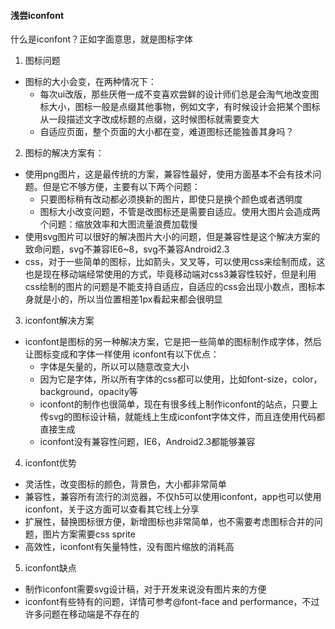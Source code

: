 #### 浅尝iconfont
什么是iconfont？正如字面意思，就是图标字体

1. 图标问题
- 图标的大小会变，在两种情况下：
  - 每次ui改版，那些厌倦一成不变喜欢尝鲜的设计师们总是会淘气地改变图标大小，图标一般是点缀其他事物，例如文字，有时候设计会把某个图标从一段描述文字改成标题的点缀，这时候图标就需要变大
  - 自适应页面，整个页面的大小都在变，难道图标还能独善其身吗？

2. 图标的解决方案有：
- 使用png图片，这是最传统的方案，兼容性最好，使用方面基本不会有技术问题。但是它不够方便，主要有以下两个问题：
  - 只要图标稍有改动都必须换新的图片，即使只是换个颜色或者透明度
  - 图标大小改变问题，不管是改图标还是需要自适应。使用大图片会造成两个问题：缩放效率和大图流量浪费加载慢
- 使用svg图片可以很好的解决图片大小的问题，但是兼容性是这个解决方案的致命问题，svg不兼容IE6~8，svg不兼容Android2.3
- css，对于一些简单的图标，比如箭头，叉叉等，可以使用css来绘制而成，这也是现在移动端经常使用的方式，毕竟移动端对css3兼容性较好，但是利用css绘制的图片的问题是不能支持自适应，自适应的css会出现小数点，图标本身就是小的，所以当位置相差1px看起来都会很明显

3. iconfont解决方案
- iconfont是图标的另一种解决方案，它是把一些简单的图标制作成字体，然后让图标变成和字体一样使用 iconfont有以下优点：
  - 字体是矢量的，所以可以随意改变大小
  - 因为它是字体，所以所有字体的css都可以使用，比如font-size，color，background，opacity等
  - iconfont的制作也很简单，现在有很多线上制作iconfont的站点，只要上传svg的图标设计稿，就能线上生成iconfont字体文件，而且连使用代码都直接生成
  - iconfont没有兼容性问题，IE6，Android2.3都能够兼容

4. iconfont优势
- 灵活性，改变图标的颜色，背景色，大小都非常简单
- 兼容性，兼容所有流行的浏览器，不仅h5可以使用iconfont，app也可以使用iconfont，关于这方面可以查看其它线上分享
- 扩展性，替换图标很方便，新增图标也非常简单，也不需要考虑图标合并的问题，图片方案需要css sprite
- 高效性，iconfont有矢量特性，没有图片缩放的消耗高

5. iconfont缺点
- 制作iconfont需要svg设计稿，对于开发来说没有图片来的方便
- iconfont有些特有的问题，详情可参考@font-face and performance，不过许多问题在移动端是不存在的
